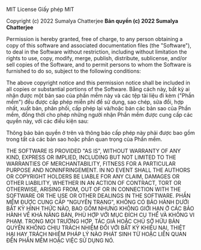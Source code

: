 MIT License
Giấy phép MIT

Copyright (c) 2022 Sumalya Chatterjee
**Bản quyền (c) 2022 Sumalya Chatterjee**

Permission is hereby granted, free of charge, to any person obtaining a copy
of this software and associated documentation files (the "Software"), to deal
in the Software without restriction, including without limitation the rights
to use, copy, modify, merge, publish, distribute, sublicense, and/or sell
copies of the Software, and to permit persons to whom the Software is
furnished to do so, subject to the following conditions:

The above copyright notice and this permission notice shall be included in all
copies or substantial portions of the Software.
Bằng cách này, bất kỳ ai nhận được một bản sao của phần mềm này và các tệp tài liệu đi kèm ("Phần mềm") đều được cấp phép miễn phí để sử dụng, sao chép, sửa đổi, hợp nhất, xuất bản, phân phối, cấp phép lại và/hoặc bán các bản sao của Phần mềm, đồng thời cho phép những người nhận Phần mềm được cung cấp các quyền này, với các điều kiện sau:  

Thông báo bản quyền ở trên và thông báo cấp phép này phải được bao gồm trong tất cả các bản sao hoặc phần quan trọng của Phần mềm. 

THE SOFTWARE IS PROVIDED "AS IS", WITHOUT WARRANTY OF ANY KIND, EXPRESS OR
IMPLIED, INCLUDING BUT NOT LIMITED TO THE WARRANTIES OF MERCHANTABILITY,
FITNESS FOR A PARTICULAR PURPOSE AND NONINFRINGEMENT. IN NO EVENT SHALL THE
AUTHORS OR COPYRIGHT HOLDERS BE LIABLE FOR ANY CLAIM, DAMAGES OR OTHER
LIABILITY, WHETHER IN AN ACTION OF CONTRACT, TORT OR OTHERWISE, ARISING FROM,
OUT OF OR IN CONNECTION WITH THE SOFTWARE OR THE USE OR OTHER DEALINGS IN THE
SOFTWARE.
PHẦN MỀM ĐƯỢC CUNG CẤP "NGUYÊN TRẠNG", KHÔNG CÓ BẢO HÀNH DƯỚI BẤT KỲ HÌNH THỨC NÀO, BAO GỒM NHƯNG KHÔNG GIỚI HẠN Ở CÁC BẢO HÀNH VỀ KHẢ NĂNG BÁN, PHÙ HỢP VỚI MỤC ĐÍCH CỤ THỂ VÀ KHÔNG VI PHẠM. TRONG MỌI TRƯỜNG HỢP, TÁC GIẢ HOẶC CHỦ SỞ HỮU BẢN QUYỀN KHÔNG CHỊU TRÁCH NHIỆM ĐỐI VỚI BẤT KỲ KHIẾU NẠI, THIỆT HẠI HAY TRÁCH NHIỆM PHÁP LÝ NÀO PHÁT SINH TỪ HOẶC LIÊN QUAN ĐẾN PHẦN MỀM HOẶC VIỆC SỬ DỤNG NÓ.
